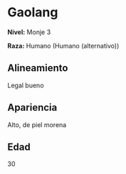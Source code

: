 # Gaolang

**Nivel:** Monje 3

**Raza:** Humano (Humano (alternativo))

## Alineamiento
Legal bueno

## Apariencia
Alto, de piel morena

## Edad
30

